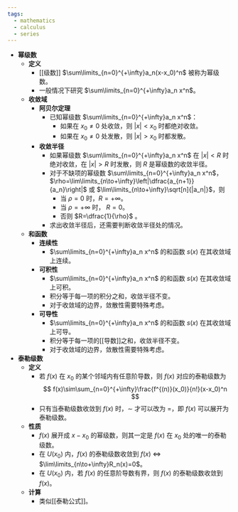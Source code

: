 ```yaml
---
tags:
  - mathematics
  - calculus
  - series
---
```

- **幂级数**
	- **定义**
		- [[级数]] $\sum\limits_{n=0}^{+\infty}a_n(x-x_0)^n$ 被称为幂级数。
		- 一般情况下研究 $\sum\limits_{n=0}^{+\infty}a_n x^n$。
	- **收敛域**
		- **阿贝尔定理**
			- 已知幂级数 $\sum\limits_{n=0}^{+\infty}a_n x^n$：
				- 如果在 $x_0\ne 0$ 处收敛，则 $|x|<x_0$ 时都绝对收敛。
				- 如果在 $x_0\ne 0$ 处发散，则 $|x|>x_0$ 时都发散。
		- **收敛半径**
			- 如果幂级数 $\sum\limits_{n=0}^{+\infty}a_n x^n$ 在 $|x|<R$ 时绝对收敛，在 $|x|>R$ 时发散，则 $R$ 是幂级数的收敛半径。
			- 对于不缺项的幂级数 $\sum\limits_{n=0}^{+\infty}a_n x^n$，$\rho=\lim\limits_{n\to+\infty}\left|\dfrac{a_{n+1}}{a_n}\right|$ 或 $\lim\limits_{n\to+\infty}\sqrt[n]{|a_n|}$，则
				- 当 $\rho=0$ 时，$R=+\infty$。
				- 当 $\rho=+\infty$ 时， $R=0$。
				- 否则 $R=\dfrac{1}{\rho}$ 。
			- 求出收敛半径后，还需要判断收敛半径处的情况。
	- **和函数**
		- **连续性**
			- $\sum\limits_{n=0}^{+\infty}a_n x^n$ 的和函数 $s(x)$ 在其收敛域上连续。
		- **可积性**
			- $\sum\limits_{n=0}^{+\infty}a_n x^n$ 的和函数 $s(x)$ 在其收敛域上可积。
			- 积分等于每一项的积分之和，收敛半径不变。
			- 对于收敛域的边界，敛散性需要特殊考虑。
		- **可导性**
			- $\sum\limits_{n=0}^{+\infty}a_n x^n$ 的和函数 $s(x)$ 在其收敛域上可导。
			- 积分等于每一项的[[导数]]之和，收敛半径不变。
			- 对于收敛域的边界，敛散性需要特殊考虑。
- **泰勒级数**
	- **定义**
		- 若 $f(x)$ 在 $x_0$ 的某个邻域内有任意阶导数，则 $f(x)$ 对应的泰勒级数为
		  $$
		  f(x)\sim\sum_{n=0}^{+\infty}\frac{f^{(n)}(x_0)}{n!}(x-x_0)^n
		  $$
		- 只有当泰勒级数收敛到 $f(x)$ 时，$\sim$ 才可以改为 $=$，即 $f(x)$ 可以展开为泰勒级数。
	- **性质**
		- $f(x)$ 展开成 $x-x_0$ 的幂级数，则其一定是 $f(x)$ 在 $x_0$ 处的唯一的泰勒级数。
		- 在 $U(x_0)$ 内，$f(x)$ 的泰勒级数收敛到 $f(x)$ $\iff$ $\lim\limits_{n\to+\infty}R_n(x)=0$。
		- 在 $U(x_0)$ 内，若 $f(x)$ 的任意阶导数有界，则 $f(x)$ 的泰勒级数收敛到 $f(x)$。
	- **计算**
		- 类似[[泰勒公式]]。